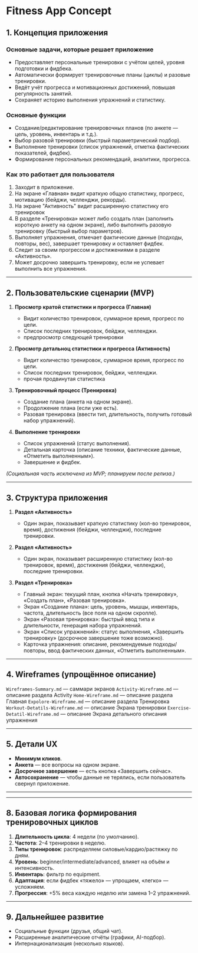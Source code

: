 # Fitness App Concept

## 1. Концепция приложения

### Основные задачи, которые решает приложение
- Предоставляет персональные тренировки с учётом целей, уровня подготовки и фидбека.  
- Автоматически формирует тренировочные планы (циклы) и разовые тренировки.  
- Ведёт учёт прогресса и мотивационных достижений, повышая регулярность занятий.  
- Сохраняет историю выполнения упражнений и статистику.

### Основные функции
- Создание/редактирование тренировочных планов (по анкете — цель, уровень, инвентарь и т.д.).  
- Выбор разовой тренировки (быстрый параметрический подбор).  
- Выполнение тренировки (список упражнений, отметка фактических показателей, фидбек).  
- Формирование персональных рекомендаций, аналитики, прогресса.


### Как это работает для пользователя
1. Заходит в приложение.  
2. На экране «Главная» видит краткую общую статистику, прогресс, мотивацию (бейджи, челленджи, рекорды).  
3. На экране "Активность" видит расширенную статистику его тренировок 
3. В разделе «Тренировка» может либо создать план (заполнить короткую анкету на одном экране), либо выполнить разовую тренировку (быстрый выбор параметров).  
4. Выполняет упражнения, отмечает фактические данные (подходы, повторы, вес), завершает тренировку и оставляет фидбек.  
5. Следит за своим прогрессом и достижениями в разделе «Активность».  
6. Может досрочно завершить тренировку, если не успевает выполнить все упражнения.

---

## 2. Пользовательские сценарии (MVP)
1. **Просмотр кратой статистики и прогресса (Главная)**  
   - Видит количество тренировок, суммарное время, прогресс по цели.  
   - Список последних тренировок, бейджи, челленджи.
   - предпросмотр следующей тренировки
2. **Просмотр детальноц статистики и прогресса (Активность)**  
   - Видит количество тренировок, суммарное время, прогресс по цели.  
   - Список последних тренировок, бейджи, челленджи.
   - прочая продвинутая статистика

3. **Тренировочный процесс (Тренировка)**  
   - Создание плана (анкета на одном экране).  
   - Продолжение плана (если уже есть).  
   - Разовая тренировка (ввести тип, длительность, получить готовый набор упражнений).

4. **Выполнение тренировки**  
   - Список упражнений (статус выполнения).  
   - Детальная карточка (описание техники, фактические данные, «Отметить выполненным»).  
   - Завершение и фидбек.

*(Социальная часть исключена из MVP; планируем после релиза.)*

---

## 3. Структура приложения
1. **Раздел «Активность»**  
   - Один экран, показывает краткую статистику (кол-во тренировок, время), достижения (бейджи, челленджи), последние тренировки.

2. **Раздел «Активность»**  
   - Один экран, показывает расширенную статистику (кол-во тренировок, время), достижения (бейджи, челленджи), последние тренировки.

3. **Раздел «Тренировка»**  
   - Главный экран: текущий план, кнопка «Начать тренировку», «Создать план», «Разовая тренировка».  
   - Экран «Создание плана»: цель, уровень, мышцы, инвентарь, частота, длительность (все поля на одном скролле).  
   - Экран «Разовая тренировка»: быстрый ввод типа и длительности, генерация набора упражнений.  
   - Экран «Список упражнений»: статус выполнения, «Завершить тренировку» (досрочное завершение тоже возможно).  
   - Карточка упражнения: описание, рекомендуемые подходы/повторы, ввод фактических данных, «Отметить выполненным».

---

## 4. Wireframes (упрощённое описание)


`Wireframes-Summary.md` — саммари экранов
`Activity-Wireframe.md` — описание раздела Activity
`Home-Wireframe.md` — описание раздела Главная
`Expolore-Wireframe.md` — описание раздела Тренировка
`Workout-Detatils-Wireframe.md` — описание Экрана тренировки
`Exercise-Detatil-Wireframe.md` — описание Экрана детального описания упражнения



---

## 5. Детали UX

- **Минимум кликов**.  
- **Анкета** — все вопросы на одном экране.  
- **Досрочное завершение** — есть кнопка «Завершить сейчас».  
- **Автосохранение** — чтобы данные не терялись, если пользователь свернул приложение.

---

---

## 8. Базовая логика формирования тренировочных циклов

1. **Длительность цикла**: 4 недели (по умолчанию).  
2. **Частота**: 2–4 тренировки в неделю.  
3. **Типы тренировок**: распределяем силовые/кардио/растяжку по дням.  
4. **Уровень**: beginner/intermediate/advanced, влияет на объём и интенсивность.  
5. **Инвентарь**: фильтр по equipment.  
6. **Адаптация**: если фидбек «тяжело» — упрощаем, «легко» — усложняем.  
7. **Прогрессия**: +5% веса каждую неделю или замена 1–2 упражнений.  

---

## 9. Дальнейшее развитие

- Социальные функции (друзья, общий чат).  
- Расширенные аналитические отчёты (графики, AI-подбор).  
- Интернационализация (несколько языков).  
